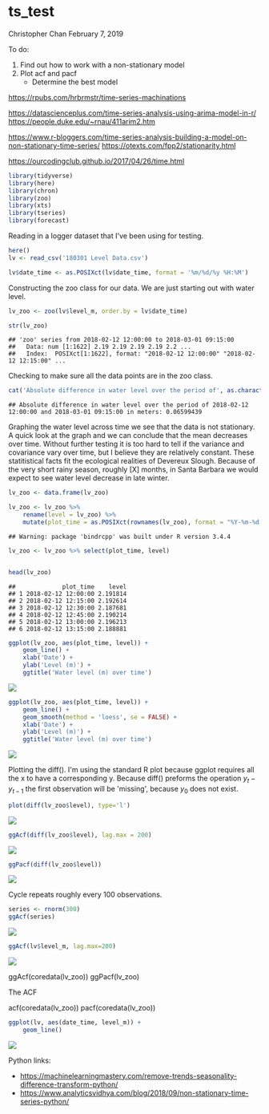 ts\_test
================
Christopher Chan
February 7, 2019

To do:

1.  Find out how to work with a non-stationary model
2.  Plot acf and pacf
    -   Determine the best model

<https://rpubs.com/hrbrmstr/time-series-machinations>

<https://datascienceplus.com/time-series-analysis-using-arima-model-in-r/> <https://people.duke.edu/~rnau/411arim2.htm>

<https://www.r-bloggers.com/time-series-analysis-building-a-model-on-non-stationary-time-series/> <https://otexts.com/fpp2/stationarity.html>

<https://ourcodingclub.github.io/2017/04/26/time.html>

``` r
library(tidyverse)
library(here)
library(chron)
library(zoo)
library(xts)
library(tseries)
library(forecast)
```

Reading in a logger dataset that I've been using for testing.

``` r
here()
lv <- read_csv('180301 Level Data.csv')

lv$date_time <- as.POSIXct(lv$date_time, format = '%m/%d/%y %H:%M')
```

Constructing the zoo class for our data. We are just starting out with water level.

``` r
lv_zoo <- zoo(lv$level_m, order.by = lv$date_time)

str(lv_zoo)
```

    ## 'zoo' series from 2018-02-12 12:00:00 to 2018-03-01 09:15:00
    ##   Data: num [1:1622] 2.19 2.19 2.19 2.19 2.2 ...
    ##   Index:  POSIXct[1:1622], format: "2018-02-12 12:00:00" "2018-02-12 12:15:00" ...

Checking to make sure all the data points are in the zoo class.

``` r
cat('Absolute difference in water level over the period of', as.character(start(lv_zoo)), 'and', as.character(end(lv_zoo)), 'in meters:', max(lv_zoo) - min(lv_zoo))
```

    ## Absolute difference in water level over the period of 2018-02-12 12:00:00 and 2018-03-01 09:15:00 in meters: 0.06599439

Graphing the water level across time we see that the data is not stationary. A quick look at the graph and we can conclude that the mean decreases over time. Without further testing it is too hard to tell if the variance and covariance vary over time, but I believe they are relatively constant. These statitistical facts fit the ecological realities of Devereux Slough. Because of the very short rainy season, roughly \[X\] months, in Santa Barbara we would expect to see water level decrease in late winter.

``` r
lv_zoo <- data.frame(lv_zoo)

lv_zoo <- lv_zoo %>%
    rename(level = lv_zoo) %>%
    mutate(plot_time = as.POSIXct(rownames(lv_zoo), format = "%Y-%m-%d %H:%M:%S"))
```

    ## Warning: package 'bindrcpp' was built under R version 3.4.4

``` r
lv_zoo <- lv_zoo %>% select(plot_time, level)


head(lv_zoo)
```

    ##             plot_time    level
    ## 1 2018-02-12 12:00:00 2.191814
    ## 2 2018-02-12 12:15:00 2.192614
    ## 3 2018-02-12 12:30:00 2.187681
    ## 4 2018-02-12 12:45:00 2.190214
    ## 5 2018-02-12 13:00:00 2.196213
    ## 6 2018-02-12 13:15:00 2.188881

``` r
ggplot(lv_zoo, aes(plot_time, level)) +
    geom_line() +
    xlab('Date') +
    ylab('Level (m)') + 
    ggtitle('Water level (m) over time')
```

![](ts_test_files/figure-markdown_github/unnamed-chunk-5-1.png)

``` r
ggplot(lv_zoo, aes(plot_time, level)) +
    geom_line() +
    geom_smooth(method = 'loess', se = FALSE) +
    xlab('Date') +
    ylab('Level (m)') + 
    ggtitle('Water level (m) over time')
```

![](ts_test_files/figure-markdown_github/unnamed-chunk-6-1.png)

Plotting the diff(). I'm using the standard R plot because ggplot requires all the x to have a corresponding y. Because diff() preforms the operation *y*<sub>*t*</sub> − *y*<sub>*t* − 1</sub> the first observation will be 'missing', because *y*<sub>0</sub> does not exist.

``` r
plot(diff(lv_zoo$level), type='l')
```

![](ts_test_files/figure-markdown_github/unnamed-chunk-7-1.png)

``` r
ggAcf(diff(lv_zoo$level), lag.max = 200)
```

![](ts_test_files/figure-markdown_github/unnamed-chunk-7-2.png)

``` r
ggPacf(diff(lv_zoo$level))
```

![](ts_test_files/figure-markdown_github/unnamed-chunk-7-3.png)

Cycle repeats roughly every 100 observations.

``` r
series <- rnorm(300)
ggAcf(series)
```

![](ts_test_files/figure-markdown_github/unnamed-chunk-8-1.png)

``` r
ggAcf(lv$level_m, lag.max=200)
```

![](ts_test_files/figure-markdown_github/unnamed-chunk-8-2.png)

ggAcf(coredata(lv\_zoo)) ggPacf(lv\_zoo)

The ACF

acf(coredata(lv\_zoo)) pacf(coredata(lv\_zoo))

``` r
ggplot(lv, aes(date_time, level_m)) +
    geom_line()
```

![](ts_test_files/figure-markdown_github/unnamed-chunk-9-1.png)

Python links:

-   <https://machinelearningmastery.com/remove-trends-seasonality-difference-transform-python/>
-   <https://www.analyticsvidhya.com/blog/2018/09/non-stationary-time-series-python/>
